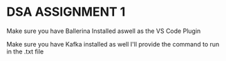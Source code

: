 # DSA ASSIGNMENT 1

Make sure you have Ballerina Installed aswell as the VS Code Plugin

Make sure you have Kafka installed as well I'll provide the command to run in the .txt file 